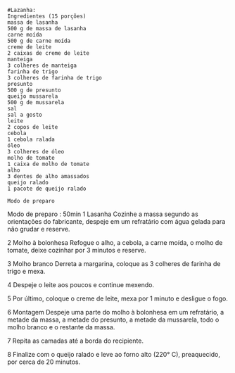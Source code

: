 
    #Lazanha:
    Ingredientes (15 porções)
    massa de lasanha
    500 g de massa de lasanha
    carne moída
    500 g de carne moída
    creme de leite
    2 caixas de creme de leite
    manteiga
    3 colheres de manteiga
    farinha de trigo
    3 colheres de farinha de trigo
    presunto
    500 g de presunto
    queijo mussarela
    500 g de mussarela
    sal
    sal a gosto
    leite
    2 copos de leite
    cebola
    1 cebola ralada
    óleo
    3 colheres de óleo
    molho de tomate
    1 caixa de molho de tomate
    alho
    3 dentes de alho amassados
    queijo ralado
    1 pacote de queijo ralado

    Modo de preparo
Modo de preparo : 50min
1
Lasanha
Cozinhe a massa segundo as orientações do fabricante, despeje em um refratário com água gelada para não grudar e reserve.

2
Molho à bolonhesa
Refogue o alho, a cebola, a carne moída, o molho de tomate, deixe cozinhar por 3 minutos e reserve.

3
Molho branco
Derreta a margarina, coloque as 3 colheres de farinha de trigo e mexa.

4
Despeje o leite aos poucos e continue mexendo.

5
Por último, coloque o creme de leite, mexa por 1 minuto e desligue o fogo.

6
Montagem
Despeje uma parte do molho à bolonhesa em um refratário, a metade da massa, a metade do presunto, a metade da mussarela, todo o molho branco e o restante da massa.

7
Repita as camadas até a borda do recipiente.

8
Finalize com o queijo ralado e leve ao forno alto (220° C), preaquecido, por cerca de 20 minutos.
